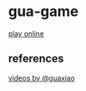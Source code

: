 # gua-game

[play online](https://airt.github.io/gua-game/)

## references

[videos by @guaxiao](https://space.bilibili.com/39066904#!/video)
